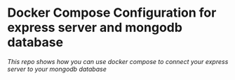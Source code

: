 ﻿
# Docker Compose Configuration for express server and mongodb database

*This repo shows how you can use docker compose to connect your express server to your mongodb database*
